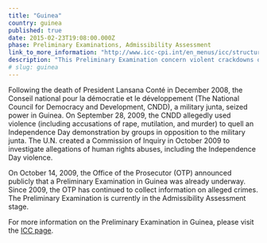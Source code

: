 ```yaml
---
title: "Guinea"
country: guinea
published: true
date: 2015-02-23T19:08:00.000Z
phase: Preliminary Examinations, Admissibility Assessment
link_to_more_information: "http://www.icc-cpi.int/en_menus/icc/structure%20of%20the%20court/office%20of%20the%20prosecutor/comm%20and%20ref/pe-ongoing/guinea/Pages/guinea.aspx"
description: "This Preliminary Examination concern violent crackdowns on demonstrations by groups in opposition to the military junta in charge of Guinea. The Preliminary Examination is currently in the Admissibility Assessment stage."
# slug: guinea
---
```


Following the death of President Lansana Conté in December 2008, the Conseil national pour la démocratie et le développement (The National Council for Democracy and Development, CNDD), a military junta, seized power in Guinea. On September 28, 2009, the CNDD allegedly used violence (including accusations of rape, mutilation, and murder) to quell an Independence Day demonstration by groups in opposition to the military junta. The U.N. created a Commission of Inquiry in October 2009 to investigate allegations of human rights abuses, including the Independence Day violence.

On October 14, 2009, the Office of the Prosecutor (OTP) announced publicly that a Preliminary Examination in Guinea was already underway. Since 2009, the OTP has continued to collect information on alleged crimes. The Preliminary Examination is currently in the Admissibility Assessment stage.

For more information on the Preliminary Examination in Guinea, please visit the [ICC page](http://www.icc-cpi.int/en_menus/icc/structure%20of%20the%20court/office%20of%20the%20prosecutor/comm%20and%20ref/pe-ongoing/guinea/Pages/guinea.aspx).

